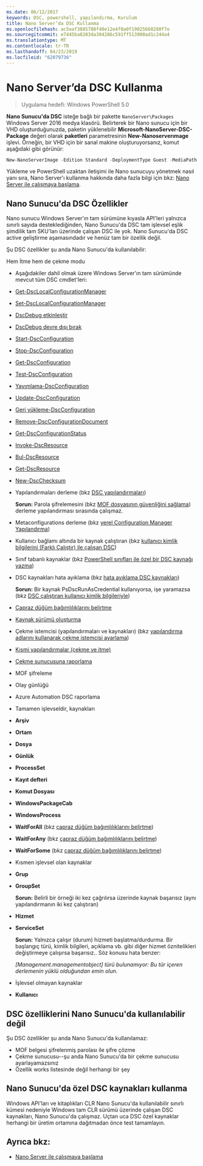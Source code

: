 ```yaml
---
ms.date: 06/12/2017
keywords: DSC, powershell, yapılandırma, Kurulum
title: Nano Server’da DSC Kullanma
ms.openlocfilehash: ac5eaf3885788f40e12e4f0a0f19025668280f7e
ms.sourcegitcommit: e7445ba8203da304286c591ff513900ad1c244a4
ms.translationtype: MT
ms.contentlocale: tr-TR
ms.lasthandoff: 04/23/2019
ms.locfileid: "62079736"
---
```

# <a name="using-dsc-on-nano-server"></a>Nano Server’da DSC Kullanma

> Uygulama hedefi: Windows PowerShell 5.0

**Nano Sunucu'da DSC** isteğe bağlı bir pakette `NanoServer\Packages` Windows Server 2016 medya klasörü. Belirterek bir Nano sunucu için bir VHD oluşturduğunuzda, paketin yüklenebilir **Microsoft-NanoServer-DSC-Package** değeri olarak **paketleri** parametresinin **New-Nanoserverımage**  işlevi. Örneğin, bir VHD için bir sanal makine oluşturuyorsanız, komut aşağıdaki gibi görünür:

```powershell
New-NanoServerImage -Edition Standard -DeploymentType Guest -MediaPath f:\ -BasePath .\Base -TargetPath .\Nano1\Nano.vhd -ComputerName Nano1 -Packages Microsoft-NanoServer-DSC-Package
```

Yükleme ve PowerShell uzaktan iletişimi ile Nano sunucuyu yönetmek nasıl yanı sıra, Nano Server'ı kullanma hakkında daha fazla bilgi için bkz: [Nano Server ile çalışmaya başlama](/windows-server/get-started/getting-started-with-nano-server).

## <a name="dsc-features-available-on-nano-server"></a>Nano Sunucu'da DSC Özellikler

Nano sunucu Windows Server'ın tam sürümüne kıyasla API'leri yalnızca sınırlı sayıda desteklediğinden, Nano Sunucu'da DSC tam işlevsel eşlik şimdilik tam SKU'ları üzerinde çalışan DSC ile yok. Nano Sunucu'da DSC active geliştirme aşamasındadır ve henüz tam bir özellik değil.

Şu DSC özellikler şu anda Nano Sunucu'da kullanılabilir:

Hem İtme hem de çekme modu

- Aşağıdakiler dahil olmak üzere Windows Server'ın tam sürümünde mevcut tüm DSC cmdlet'leri:
- [Get-DscLocalConfigurationManager](/powershell/module/PSDesiredStateConfiguration/Get-DscLocalConfigurationManager)
- [Set-DscLocalConfigurationManager](/powershell/module/PSDesiredStateConfiguration/Set-DscLocalConfigurationManager)
- [DscDebug etkinleştir](/powershell/module/PSDesiredStateConfiguration/Enable-DscDebug)
- [DscDebug devre dışı bırak](/powershell/module/PSDesiredStateConfiguration/Disable-DscDebug)
- [Start-DscConfiguration](/powershell/module/psdesiredstateconfiguration/start-dscconfiguration)
- [Stop-DscConfiguration](/powershell/module/PSDesiredStateConfiguration/Stop-DscConfiguration)
- [Get-DscConfiguration](/powershell/module/PSDesiredStateConfiguration/Get-DscConfiguration)
- [Test-DscConfiguration](/powershell/module/psdesiredstateconfiguration/Test-DSCConfiguration)
- [Yayımlama-DscConfiguration](/powershell/module/PSDesiredStateConfiguration/Publish-DscConfiguration)
- [Update-DscConfiguration](/powershell/module/PSDesiredStateConfiguration/Update-DscConfiguration)
- [Geri yükleme-DscConfiguration](/powershell/module/PSDesiredStateConfiguration/Restore-DscConfiguration)
- [Remove-DscConfigurationDocument](/powershell/module/PSDesiredStateConfiguration/Remove-DscConfigurationDocument)
- [Get-DscConfigurationStatus](/powershell/module/PSDesiredStateConfiguration/Get-DscConfigurationStatus)
- [Invoke-DscResource](/powershell/module/PSDesiredStateConfiguration/Invoke-DscResource)
- [Bul-DscResource](https://technet.microsoft.com/en-us/library/mt517874.aspx)
- [Get-DscResource](/powershell/module/PSDesiredStateConfiguration/Get-DscResource)
- [New-DscChecksum](/powershell/module/PSDesiredStateConfiguration/New-DSCCheckSum)

- Yapılandırmaları derleme (bkz [DSC yapılandırmaları](../configurations/configurations.md))

  **Sorun:** Parola şifrelemesini (bkz [MOF dosyasının güvenliğini sağlama](../pull-server/secureMOF.md)) derleme yapılandırması sırasında çalışmaz.

- Metaconfigurations derleme (bkz [yerel Configuration Manager Yapılandırma](../managing-nodes/metaConfig.md))

- Kullanıcı bağlamı altında bir kaynak çalıştıran (bkz [kullanıcı kimlik bilgilerini (Farklı Çalıştır) ile çalışan DSC](../configurations/runAsUser.md))

- Sınıf tabanlı kaynaklar (bkz [PowerShell sınıfları ile özel bir DSC kaynağı yazma](../resources/authoringResourceClass.md))

- DSC kaynakları hata ayıklama (bkz [hata ayıklama DSC kaynakları](../troubleshooting/debugResource.md))

  **Sorun:** Bir kaynak PsDscRunAsCredential kullanıyorsa, işe yaramazsa (bkz [DSC çalıştıran kullanıcı kimlik bilgileriyle](../configurations/runAsUser.md))

- [Çapraz düğüm bağımlılıklarını belirtme](../configurations/crossNodeDependencies.md)

- [Kaynak sürümü oluşturma](../configurations/sxsResource.md)

- Çekme istemcisi (yapılandırmaları ve kaynakları) (bkz [yapılandırma adlarını kullanarak çekme istemcisi ayarlama](../pull-server/pullClientConfigNames.md))

- [Kısmi yapılandırmalar (çekme ve itme)](../pull-server/partialConfigs.md)

- [Çekme sunucusuna raporlama](../pull-server/reportServer.md)

- MOF şifreleme

- Olay günlüğü

- Azure Automation DSC raporlama

- Tamamen işlevseldir, kaynakları

- **Arşiv**
- **Ortam**
- **Dosya**
- **Günlük**
- **ProcessSet**
- **Kayıt defteri**
- **Komut Dosyası**
- **WindowsPackageCab**
- **WindowsProcess**
- **WaitForAll** (bkz [çapraz düğüm bağımlılıklarını belirtme](../configurations/crossNodeDependencies.md))
- **WaitForAny** (bkz [çapraz düğüm bağımlılıklarını belirtme](../configurations/crossNodeDependencies.md))
- **WaitForSome** (bkz [çapraz düğüm bağımlılıklarını belirtme](../configurations/crossNodeDependencies.md))

- Kısmen işlevsel olan kaynaklar
- **Grup**
- **GroupSet**

  **Sorun:** Belirli bir örneği iki kez çağrılırsa üzerinde kaynak başarısız (aynı yapılandırmanın iki kez çalıştıran)

- **Hizmet**
- **ServiceSet**

  **Sorun:** Yalnızca çalışır (durum) hizmeti başlatma/durdurma. Bir başlangıç türü, kimlik bilgileri, açıklama vb. gibi diğer hizmet öznitelikleri değiştirmeye çalışırsa başarısız.. Söz konusu hata benzer:

  *[Management.managementobject] türü bulunamıyor: Bu tür içeren derlemenin yüklü olduğundan emin olun.*

- İşlevsel olmayan kaynaklar
- **Kullanıcı**

## <a name="dsc-features-not-available-on-nano-server"></a>DSC özelliklerini Nano Sunucu'da kullanılabilir değil

Şu DSC özellikler şu anda Nano Sunucu'da kullanılamaz:

- MOF belgesi şifrelenmiş parolası ile şifre çözme
- Çekme sunucusu--şu anda Nano Sunucu'da bir çekme sunucusu ayarlayamazsınız
- Özellik works listesinde değil herhangi bir şey

## <a name="using-custom-dsc-resources-on-nano-server"></a>Nano Sunucu'da özel DSC kaynakları kullanma

Windows API'ları ve kitaplıkları CLR Nano Sunucu'da kullanılabilir sınırlı kümesi nedeniyle Windows tam CLR sürümü üzerinde çalışan DSC kaynakları, Nano Sunucu'da çalışmaz.
Uçtan uca DSC özel kaynaklar herhangi bir üretim ortamına dağıtmadan önce test tamamlayın.

## <a name="see-also"></a>Ayrıca bkz:

- [Nano Server ile çalışmaya başlama](/windows-server/get-started/getting-started-with-nano-server)
